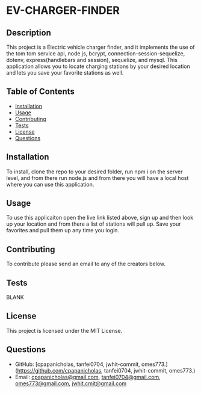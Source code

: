   # EV-CHARGER-FINDER 
  
  ## Description
  This project is a Electric vehicle charger finder, and it implements the use of the tom tom service api, node js, bcrypt, connection-session-sequelize, dotenv, express(handlebars and session), sequelize, and mysql.  This application allows you to locate charging stations by your desired location and lets you save your favorite stations as well.
  
  ## Table of Contents
  - [Installation](#installation)
  - [Usage](#usage)
  - [Contributing](#contributing)
  - [Tests](#tests)
  - [License](#license)
  - [Questions](#questions)
  
  ## Installation
  To install, clone the repo to your desired folder, run npm i on the server level, and from there run node.js and from there you will have a local host where you can use this application.
  
  ## Usage
  To use this applicaiton open the live link listed above, sign up and then look up your location and from there a list of stations will pull up.  Save your favorites and pull them up any time you login.
  
  ## Contributing
  To contribute please send an email to any of the creators below.
  
  ## Tests
  BLANK
  
  ## License
  This project is licensed under the MIT License.
  
  ## Questions
  - GitHub: [cpapanicholas, tanfei0704, jwhit-commit, omes773.](https://github.com/cpapanicholas, tanfei0704, jwhit-commit, omes773.)
  - Email: cpapanicholas@gmail.com, tanfei0704@gmail.com, omes773@gmail.com, jwhit.cmit@gmail.com